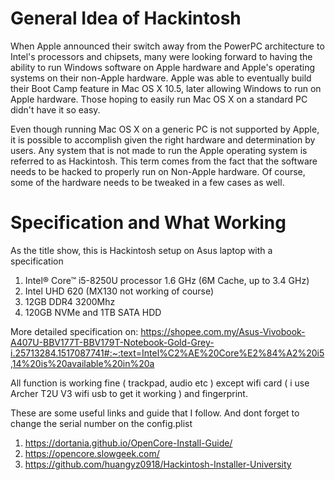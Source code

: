 # General Idea of Hackintosh
When Apple announced their switch away from the PowerPC architecture to Intel's processors and chipsets, many were looking forward to having the ability to run Windows software on Apple hardware and Apple's operating systems on their non-Apple hardware. Apple was able to eventually build their Boot Camp feature in Mac OS X 10.5, later allowing Windows to run on Apple hardware. Those hoping to easily run Mac OS X on a standard PC didn't have it so easy.

Even though running Mac OS X on a generic PC is not supported by Apple, it is possible to accomplish given the right hardware and determination by users. Any system that is not made to run the Apple operating system is referred to as Hackintosh. This term comes from the fact that the software needs to be hacked to properly run on Non-Apple hardware. Of course, some of the hardware needs to be tweaked in a few cases as well.

# Specification and What Working
As the title show, this is Hackintosh setup on Asus laptop with a specification
1) Intel® Core™ i5-8250U processor 1.6 GHz (6M Cache, up to 3.4 GHz)
2) Intel UHD 620 (MX130 not working of course)
3) 12GB DDR4 3200Mhz
4) 120GB NVMe and 1TB SATA HDD

More detailed specification on:
https://shopee.com.my/Asus-Vivobook-A407U-BBV177T-BBV179T-Notebook-Gold-Grey-i.25713284.1517087741#:~:text=Intel%C2%AE%20Core%E2%84%A2%20i5,14%20is%20available%20in%20a

All function is working fine ( trackpad, audio etc ) except wifi card ( i use Archer T2U V3 wifi usb to get it working ) and fingerprint.

These are some useful links and guide that I follow. And dont forget to change the serial number on the config.plist
1) https://dortania.github.io/OpenCore-Install-Guide/
2) https://opencore.slowgeek.com/
3) https://github.com/huangyz0918/Hackintosh-Installer-University

